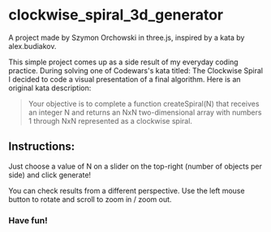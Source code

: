 # clockwise_spiral_3d_generator

A project made by Szymon Orchowski in three.js, inspired by a kata by alex.budiakov.

This simple project comes up as a side result of my everyday coding practice. During solving one of Codewars's kata titled: The Clockwise Spiral I decided to code a visual presentation of a final algorithm.
Here is an original kata description:

> Your objective is to complete a function createSpiral(N) that receives an integer N and returns an NxN two-dimensional array with numbers 1 through NxN represented as a clockwise spiral.

<h2>Instructions:</h2>

Just choose a value of N on a slider on the top-right (number of objects per side) and click generate!

You can check results from a different perspective. Use the left mouse button to rotate and scroll to zoom in / zoom out.


<h3>Have fun!</h3>
